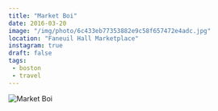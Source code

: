```yaml
---
title: "Market Boi"
date: 2016-03-20
image: "/img/photo/6c433eb77353882e9c58f657472e4adc.jpg"
location: "Faneuil Hall Marketplace"
instagram: true
draft: false
tags:
 - boston
 - travel
---
```


![Market Boi](/img/photo/6c433eb77353882e9c58f657472e4adc.jpg)
